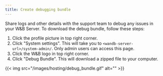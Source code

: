 ```yaml
---
title: Create debugging bundle
---
```


Share logs and other details with the support team to debug any issues in your W&B Server. To download the debug bundle, follow these steps:

1. Click the profile picture in top right corner.
2. Click "System settings". This will take you to `<wandb-server-url>/system-admin/`. Only admin users can access this page.
3. Click the W&B logo in top right corner.
4. Click "Debug Bundle". This will download a zipped file to your computer.

{{< img src="/images/hosting/debug_bundle.gif" alt="" >}}
